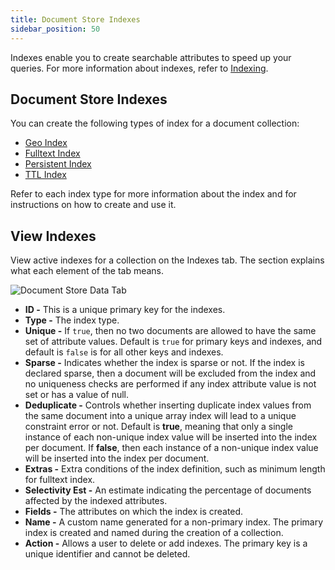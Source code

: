 ```yaml
---
title: Document Store Indexes
sidebar_position: 50
---
```


Indexes enable you to create searchable attributes to speed up your queries. For more information about indexes, refer to [Indexing](../indexing/index.md).

## Document Store Indexes

You can create the following types of index for a document collection:

- [Geo Index](../indexing/geo-indexes.md)
- [Fulltext Index](../indexing/fulltext-indexes.md)
- [Persistent Index](../indexing/persistent-indexes.md)
- [TTL Index](../indexing/ttl-indexes.md)

Refer to each index type for more information about the index and for instructions on how to create and use it.

## View Indexes

View active indexes for a collection on the Indexes tab. The section explains what each element of the tab means.

![Document Store Data Tab](/img/collections/doc-store-indexes.png)

- **ID -** This is a unique primary key for the indexes.
- **Type -** The index type.
- **Unique -** If `true`, then no two documents are allowed to have the same set of attribute values. Default is `true` for primary keys and indexes, and default is `false` is for all other keys and indexes.
- **Sparse -** Indicates whether the index is sparse or not. If the index is declared sparse, then a document will be excluded from the index and no uniqueness checks are performed if any index attribute value is not set or has a value of null.
- **Deduplicate -** Controls whether inserting duplicate index values from the same document into a unique array index will lead to a unique constraint error or not. Default is **true**, meaning that only a single instance of each non-unique index value will be inserted into the index per document. If **false**, then each instance of a non-unique index value will be inserted into the index per document.
- **Extras -** Extra conditions of the index definition, such as minimum length for fulltext index.
- **Selectivity Est -** An estimate indicating the percentage of documents affected by the indexed attributes.
- **Fields -** The attributes on which the index is created.
- **Name -** A custom name generated for a non-primary index. The primary index is created and named during the creation of a collection.
- **Action -** Allows a user to delete or add indexes. The primary key is a unique identifier and cannot be deleted.
